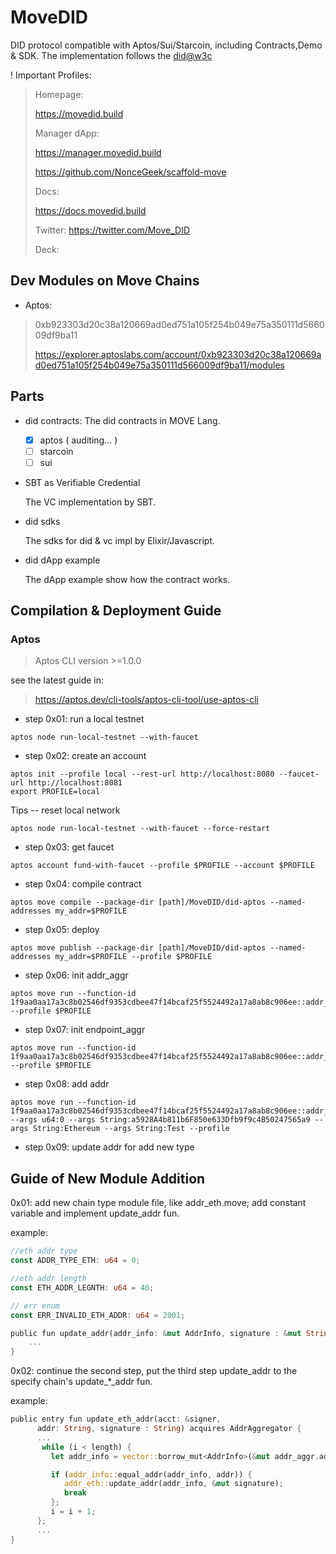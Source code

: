 # MoveDID

DID protocol compatible with Aptos/Sui/Starcoin, including Contracts,Demo & SDK.
The implementation follows the [did@w3c](https://www.w3.org/TR/did-core/)

! Important Profiles:

> Homepage:
>
> https://movedid.build
>
> Manager dApp:
>
> https://manager.movedid.build
>
> https://github.com/NonceGeek/scaffold-move
>
> Docs:
>
> https://docs.movedid.build
>
> Twitter:
> https://twitter.com/Move_DID
>
> Deck:
>
> 

## Dev Modules on Move Chains

* Aptos:

> 0xb923303d20c38a120669ad0ed751a105f254b049e75a350111d566009df9ba11
> 
> https://explorer.aptoslabs.com/account/0xb923303d20c38a120669ad0ed751a105f254b049e75a350111d566009df9ba11/modules

## Parts

* did contracts:
  The did contracts in MOVE Lang.

  * [x] aptos ( auditing... )
  * [ ] starcoin
  * [ ] sui

* SBT as Verifiable Credential

  The VC implementation by SBT.

* did sdks

  The sdks for did & vc impl by Elixir/Javascript.
  
* did dApp example
  
  The dApp example show how the contract works.

## Compilation & Deployment Guide

### Aptos

> Aptos CLI version >=1.0.0

see the latest guide in:

> https://aptos.dev/cli-tools/aptos-cli-tool/use-aptos-cli

* step 0x01: run a local testnet

```
aptos node run-local-testnet --with-faucet
```

* step 0x02: create an account

```
aptos init --profile local --rest-url http://localhost:8080 --faucet-url http://localhost:8081
export PROFILE=local
```

Tips -- reset local network

```
aptos node run-local-testnet --with-faucet --force-restart
```

* step 0x03: get faucet

```
aptos account fund-with-faucet --profile $PROFILE --account $PROFILE
```

* step 0x04: compile contract

```
aptos move compile --package-dir [path]/MoveDID/did-aptos --named-addresses my_addr=$PROFILE
```

* step 0x05: deploy

```
aptos move publish --package-dir [path]/MoveDID/did-aptos --named-addresses my_addr=$PROFILE --profile $PROFILE
```

* step 0x06: init addr_aggr

```
aptos move run --function-id 1f9aa0aa17a3c8b02546df9353cdbee47f14bcaf25f5524492a17a8ab8c906ee::addr_aggregator::create_addr_aggregator --profile $PROFILE
```

* step 0x07: init endpoint_aggr

```
aptos move run --function-id 1f9aa0aa17a3c8b02546df9353cdbee47f14bcaf25f5524492a17a8ab8c906ee::addr_aggregator::create_endpoint_aggregator --profile $PROFILE
```

* step 0x08: add addr

```
aptos move run --function-id 1f9aa0aa17a3c8b02546df9353cdbee47f14bcaf25f5524492a17a8ab8c906ee::addr_aggregator::add_addr --args u64:0 --args String:a5928A4b811b6F850e633Dfb9f9c4B50247565a9 --args String:Ethereum --args String:Test --profile
```
* step 0x09: update addr for add new type 

## Guide of New Module Addition

0x01: add new chain type module file, like addr_eth.move; add constant variable  and implement update_addr fun.

example: 

```Rust
//eth addr type
const ADDR_TYPE_ETH: u64 = 0;

//eth addr length
const ETH_ADDR_LEGNTH: u64 = 40;

// err enum
const ERR_INVALID_ETH_ADDR: u64 = 2001;

public fun update_addr(addr_info: &mut AddrInfo, signature : &mut String) {
    ...
}
```

0x02: continue the second step, put the third step update_addr to the specify chain's update_*_addr fun.

example: 
```Rust
public entry fun update_eth_addr(acct: &signer,
      addr: String, signature : String) acquires AddrAggregator {
      ...
       while (i < length) {
         let addr_info = vector::borrow_mut<AddrInfo>(&mut addr_aggr.addr_infos, i);

         if (addr_info::equal_addr(addr_info, addr)) {
            addr_eth::update_addr(addr_info, &mut signature);
            break
         };
         i = i + 1;
      };
      ...
}  
```
